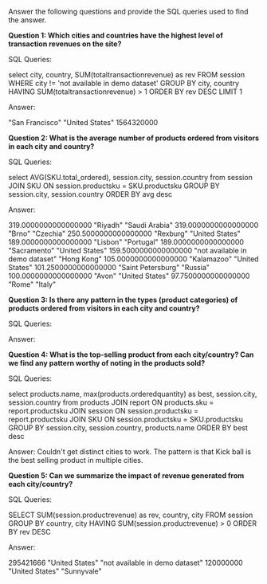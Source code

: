 Answer the following questions and provide the SQL queries used to find the answer.

    
**Question 1: Which cities and countries have the highest level of transaction revenues on the site?**


SQL Queries: 

select city, country, SUM(totaltransactionrevenue) as rev
FROM session
WHERE city != 'not available in demo dataset'
GROUP BY city, country
HAVING SUM(totaltransactionrevenue) > 1
ORDER BY rev DESC
LIMIT 1



Answer:

"San Francisco"	"United States"	1564320000




**Question 2: What is the average number of products ordered from visitors in each city and country?**


SQL Queries:

select AVG(SKU.total_ordered), session.city, session.country from session
JOIN SKU ON session.productsku = SKU.productsku
GROUP BY session.city, session.country
ORDER BY avg desc



Answer:

319.0000000000000000	"Riyadh"	"Saudi Arabia"
319.0000000000000000	"Brno"	"Czechia"
250.5000000000000000	"Rexburg"	"United States"
189.0000000000000000	"Lisbon"	"Portugal"
189.0000000000000000	"Sacramento"	"United States"
159.5000000000000000	"not available in demo dataset"	"Hong Kong"
105.0000000000000000	"Kalamazoo"	"United States"
101.2500000000000000	"Saint Petersburg"	"Russia"
100.0000000000000000	"Avon"	"United States"
97.7500000000000000	    "Rome"	"Italy"


**Question 3: Is there any pattern in the types (product categories) of products ordered from visitors in each city and country?**


SQL Queries:



Answer:





**Question 4: What is the top-selling product from each city/country? Can we find any pattern worthy of noting in the products sold?**


SQL Queries:

select products.name, max(products.orderedquantity) as best, session.city, session.country from products 
JOIN report ON products.sku = report.productsku 
JOIN session ON session.productsku = report.productsku
JOIN SKU ON session.productsku = SKU.productsku
GROUP BY session.city, session.country, products.name
ORDER BY best desc




Answer:
Couldn't get distinct cities to work. The pattern is that Kick ball is the best selling product in multiple cities.




**Question 5: Can we summarize the impact of revenue generated from each city/country?**

SQL Queries:

SELECT SUM(session.productrevenue) as rev, country, city 
FROM session 
GROUP BY country, city
HAVING SUM(session.productrevenue) > 0
ORDER BY rev DESC


Answer:

295421666	"United States"	"not available in demo dataset"
120000000	"United States"	"Sunnyvale"






